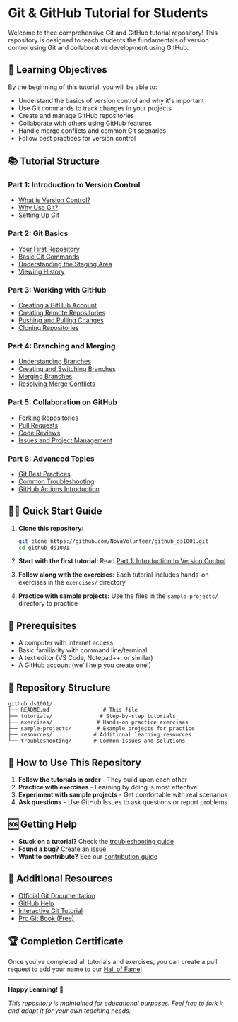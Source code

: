 # Git & GitHub Tutorial for Students

Welcome to thee comprehensive Git and GitHub tutorial repository! This repository is designed to teach students the fundamentals of version control using Git and collaborative development using GitHub.

## 🎯 Learning Objectives

By the beginning of this tutorial, you will be able to:
- Understand the basics of version control and why it's important
- Use Git commands to track changes in your projects
- Create and manage GitHub repositories
- Collaborate with others using GitHub features
- Handle merge conflicts and common Git scenarios
- Follow best practices for version control

## 📚 Tutorial Structure

### Part 1: Introduction to Version Control
- [What is Version Control?](tutorials/01-intro-to-version-control.md)
- [Why Use Git?](tutorials/02-why-git.md)
- [Setting Up Git](tutorials/03-git-setup.md)

### Part 2: Git Basics
- [Your First Repository](tutorials/04-first-repository.md)
- [Basic Git Commands](tutorials/05-basic-commands.md)
- [Understanding the Staging Area](tutorials/06-staging-area.md)
- [Viewing History](tutorials/07-git-history.md)

### Part 3: Working with GitHub
- [Creating a GitHub Account](tutorials/08-github-account.md)
- [Creating Remote Repositories](tutorials/09-remote-repositories.md)
- [Pushing and Pulling Changes](tutorials/10-push-pull.md)
- [Cloning Repositories](tutorials/11-cloning.md)

### Part 4: Branching and Merging
- [Understanding Branches](tutorials/12-branches.md)
- [Creating and Switching Branches](tutorials/13-branch-operations.md)
- [Merging Branches](tutorials/14-merging.md)
- [Resolving Merge Conflicts](tutorials/15-merge-conflicts.md)

### Part 5: Collaboration on GitHub
- [Forking Repositories](tutorials/16-forking.md)
- [Pull Requests](tutorials/17-pull-requests.md)
- [Code Reviews](tutorials/18-code-reviews.md)
- [Issues and Project Management](tutorials/19-issues.md)

### Part 6: Advanced Topics
- [Git Best Practices](tutorials/20-best-practices.md)
- [Common Troubleshooting](tutorials/21-troubleshooting.md)
- [GitHub Actions Introduction](tutorials/22-github-actions.md)

## 🏃‍♀️ Quick Start Guide

1. **Clone this repository:**
   ```bash
   git clone https://github.com/NovaVolunteer/github_ds1001.git
   cd github_ds1001
   ```

2. **Start with the first tutorial:**
   Read [Part 1: Introduction to Version Control](tutorials/01-intro-to-version-control.md)

3. **Follow along with the exercises:**
   Each tutorial includes hands-on exercises in the `exercises/` directory

4. **Practice with sample projects:**
   Use the files in the `sample-projects/` directory to practice

## 🔧 Prerequisites

- A computer with internet access
- Basic familiarity with command line/terminal
- A text editor (VS Code, Notepad++, or similar)
- A GitHub account (we'll help you create one!)

## 📁 Repository Structure

```
github_ds1001/
├── README.md                 # This file
├── tutorials/               # Step-by-step tutorials
├── exercises/              # Hands-on practice exercises
├── sample-projects/        # Example projects for practice
├── resources/             # Additional learning resources
└── troubleshooting/       # Common issues and solutions
```

## 🤝 How to Use This Repository

1. **Follow the tutorials in order** - They build upon each other
2. **Practice with exercises** - Learning by doing is most effective
3. **Experiment with sample projects** - Get comfortable with real scenarios
4. **Ask questions** - Use GitHub Issues to ask questions or report problems

## 🆘 Getting Help

- **Stuck on a tutorial?** Check the [troubleshooting guide](troubleshooting/README.md)
- **Found a bug?** [Create an issue](https://github.com/NovaVolunteer/github_ds1001/issues)
- **Want to contribute?** See our [contribution guide](CONTRIBUTING.md)

## 📖 Additional Resources

- [Official Git Documentation](https://git-scm.com/doc)
- [GitHub Help](https://help.github.com/)
- [Interactive Git Tutorial](https://learngitbranching.js.org/)
- [Pro Git Book (Free)](https://git-scm.com/book)

## 🏆 Completion Certificate

Once you've completed all tutorials and exercises, you can create a pull request to add your name to our [Hall of Fame](HALL_OF_FAME.md)!

---

**Happy Learning! 🚀**

*This repository is maintained for educational purposes. Feel free to fork it and adapt it for your own teaching needs.*
